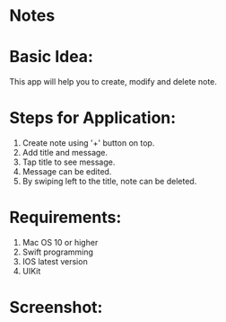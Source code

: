 # Notes

# Basic Idea:

This app will help you to create, modify and delete note. 

# Steps for Application:

1) Create note using '+' button on top.
2) Add title and message.
3) Tap title to see message.
4) Message can be edited.
5) By swiping left to the title, note can be deleted.

# Requirements:

1) Mac OS 10 or higher
2) Swift programming
3) IOS latest version
4) UIKit

# Screenshot:









